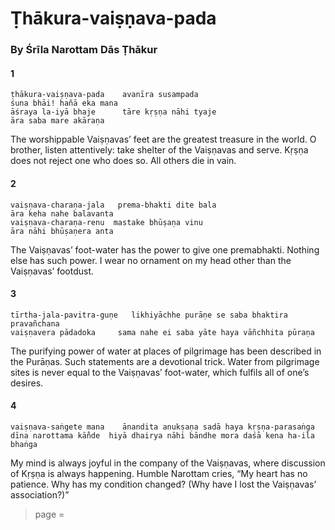 # Ṭhākura-vaiṣṇava-pada

### By Śrīla Narottam Dās Ṭhākur

#### 1

    ṭhākura-vaiṣṇava-pada    avanīra susampada
    śuna bhāi! hañā eka mana
    āśraya la-iyā bhaje      tāre kṛṣṇa nāhi tyaje
    āra saba mare akāraṇa

The worshippable Vaiṣṇavas’ feet are the greatest treasure in the world. O brother, listen attentively: take shelter of the Vaiṣṇavas and serve. Kṛṣṇa does not reject one who does so. All others die in vain.

#### 2

    vaiṣṇava-charaṇa-jala   prema-bhakti dite bala
    āra keha nahe balavanta
    vaiṣṇava-charaṇa-renu  mastake bhūṣaṇa vinu
    āra nāhi bhūṣaṇera anta

The Vaiṣṇavas’ foot-water has the power to give one premabhakti. Nothing else has such power. I wear no ornament on my head other than the Vaiṣṇavas’ footdust.

#### 3

    tīrtha-jala-pavitra-guṇe   likhiyāchhe purāṇe se saba bhaktira pravañchana
    vaiṣṇavera pādadoka     sama nahe ei saba yāte haya vāñchhita pūraṇa

The purifying power of water at places of pilgrimage has been described in the Purāṇas. Such statements are a devotional trick. Water from pilgrimage sites is never equal to the Vaiṣṇavas’ foot-water, which fulfils all of one’s desires.

#### 4

    vaiṣṇava-saṅgete mana    ānandita anukṣaṇa sadā haya kṛṣṇa-parasaṅga
    dīna narottama kā̐nde  hiyā dhairya nāhi bāndhe mora daśā kena ha-ila bhaṅga

My mind is always joyful in the company of the Vaiṣṇavas, where discussion of Kṛṣṇa is always happening. Humble Narottam cries, “My heart has no patience. Why has my condition changed? (Why have I lost the Vaiṣṇavas’ association?)”


> page = 
